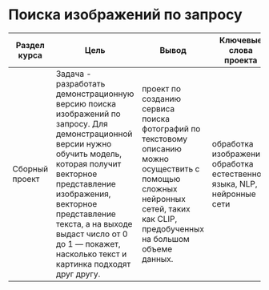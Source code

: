 # Поиска изображений по запросу

Раздел курса | Цель | Вывод| Ключевые слова проекта | Используемые библиотеки
------------- |----------------| ---------------- | ---------------- | -----------------------
Сборный проект | Задача - разработать демонстрационную версию поиска изображений по запросу. Для демонстрационной версии нужно обучить модель, которая получит векторное представление изображения, векторное представление текста, а на выходе выдаст число от 0 до 1 — покажет, насколько текст и картинка подходят друг другу. |проект по созданию сервиса поиска фотографий по текстовому описанию можно осуществить с помощью сложных нейронных сетей, таких как CLIP, предобученных на большом объеме данных. |  обработка изображений, обработка естественного языка, NLP, нейронные сети | `PyTorch`, `bert`, `CLIP`, `sklearn`, `Python`
